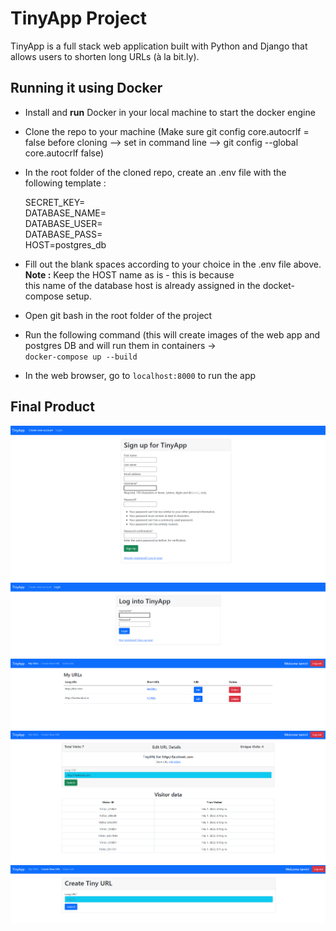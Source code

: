 # TinyApp Project

TinyApp is a full stack web application built with Python and Django that allows users to shorten long URLs (à la bit.ly).

## Running it using Docker

- Install and **run** Docker in your local machine to start the docker engine
- Clone the repo to your machine (Make sure git config core.autocrlf = false before cloning --> set in command line --> git config --global core.autocrlf false)
- In the root folder of the cloned repo, create an .env file with the following template :
  
  SECRET_KEY= <br/>
  DATABASE_NAME= <br/>
  DATABASE_USER= <br/>
  DATABASE_PASS= <br/>
  HOST=postgres_db

- Fill out the blank spaces according to your choice in the .env file above. **Note :** Keep the HOST name as is - this is because <br/>
  this name of the database host is already assigned in the docket-compose setup.
- Open git bash in the root folder of the project
- Run the following command (this will create images of the web app and postgres DB and will run them in containers -> <br/>
  `docker-compose up --build`
- In the web browser, go to `localhost:8000` to run the app

## Final Product

!["Register page"](https://github.com/tan629/url_shortener/blob/main/docs/REGISTER.png)
!["Login page"](https://github.com/tan629/url_shortener/blob/main/docs/LOGIN_PAGE.png)
!["Home page displaying short URLs"](https://github.com/tan629/url_shortener/blob/main/docs/URLS.png)
!["Edit URL page"](https://github.com/tan629/url_shortener/blob/main/docs/VISITOR_DATA.png)
!["Create Short URL page"](https://github.com/tan629/url_shortener/blob/main/docs/CREATE_URL.png)


